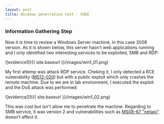 ```yaml
---
layout: post
title: Windows penetration test - CHEE
---
```

### Information Gathering Step

Now it is time to review a Windows Server machine, in this case 2008 version. As it is shown below, this server hasn't web applications running and I only identified two interesting services to be exploited, SMB and RDP:

![evidence1]({{ site.baseurl }}/images/win1_01.png)

My first attemp was attack RDP service. Cheking it, I only detected a RCE vulnerability ([MS12-020](https://docs.microsoft.com/en-us/security-updates/securitybulletins/2012/ms12-020)) but with a public exploit which only crashes the remote machine. Due to we are in lab environment, I executed the exploit and the DoS attack was performed:

![evidence2]({{ site.baseurl }}/images/win1_02.png)

This was cool but isn't allow me to penetrate the machine. Regarding to SMB service, it was version 2 and vulnerabilities such as [MS08-67 "netapi"](https://support.microsoft.com/en-us/help/958644/ms08-067-vulnerability-in-server-service-could-allow-remote-code-execu) doesn't affect it.

